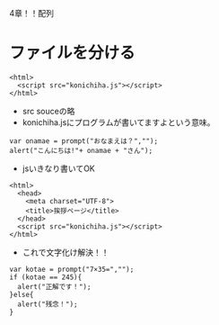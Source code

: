 4章！！配列
# ファイルを分ける
```
<html>
  <script src="konichiha.js"></script>
</html>
```
- src souceの略
- konichiha.jsにプログラムが書いてますよという意味。
```
var onamae = prompt("おなまえは？","");
alert("こんにちは!"+ onamae + "さん");
```
- jsいきなり書いてOK
```
<html>
  <head>
    <meta charset="UTF-8">
    <title>挨拶ページ</title>
  </head>
  <script src="konichiha.js"></script>
</html>
```
- これで文字化け解決！！
```
var kotae = prompt("7×35=","");
if (kotae == 245){
  alert("正解です！");
}else{
  alert("残念！");
}
```
